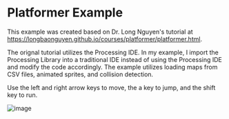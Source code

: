 # Platformer Example

This example was created based on Dr. Long Nguyen's tutorial at https://longbaonguyen.github.io/courses/platformer/platformer.html.  

The orignal tutorial utilizes the Processing IDE.  In my example, I import the Processing Library into a traditional IDE instead of using the Processing IDE and modify the code accordingly.  The example utilizes loading maps from CSV files, animated sprites, and collision detection.

Use the left and right arrow keys to move, the a key to jump, and the shift key to run.


![image](https://user-images.githubusercontent.com/114260075/229397984-191ff977-6f98-4774-be63-6e14567f892f.png)

